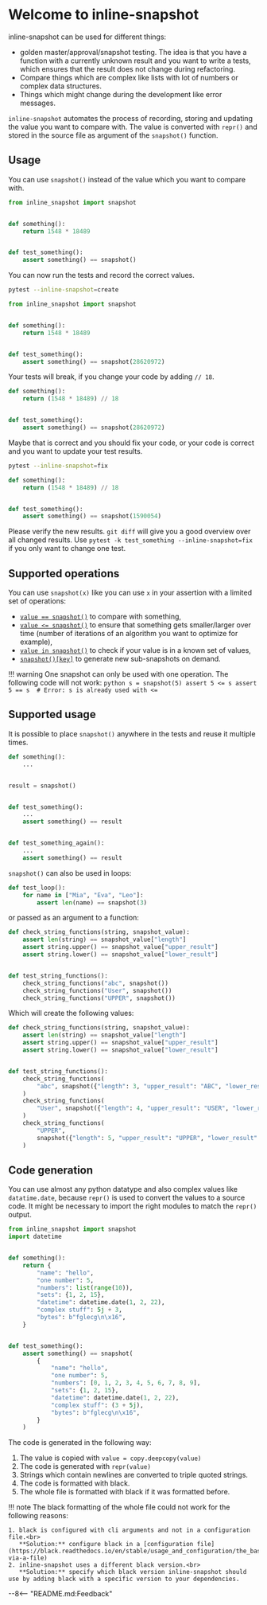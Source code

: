 # Welcome to inline-snapshot

inline-snapshot can be used for different things:

* golden master/approval/snapshot testing.
  The idea is that you have a function with a currently unknown result and you want to write a tests, which ensures that the result does not change during refactoring.
* Compare things which are complex like lists with lot of numbers or complex data structures.
* Things which might change during the development like error messages.


`inline-snapshot` automates the process of recording, storing and updating the value you want to compare with.
The value is converted with `repr()` and stored in the source file as argument of the `snapshot()` function.

## Usage

You can use `snapshot()` instead of the value which you want to compare with.

<!-- inline-snapshot: outcome-errors=1 outcome-passed=1 -->
```python
from inline_snapshot import snapshot


def something():
    return 1548 * 18489


def test_something():
    assert something() == snapshot()
```

You can now run the tests and record the correct values.

```bash
pytest --inline-snapshot=create
```

<!-- inline-snapshot: create -->
```python
from inline_snapshot import snapshot


def something():
    return 1548 * 18489


def test_something():
    assert something() == snapshot(28620972)
```

Your tests will break, if you change your code by adding `// 18`.

<!-- inline-snapshot: outcome-failed=1 -->
```python
def something():
    return (1548 * 18489) // 18


def test_something():
    assert something() == snapshot(28620972)
```

Maybe that is correct and you should fix your code, or
your code is correct and you want to update your test results.

``` bash
pytest --inline-snapshot=fix
```

<!-- inline-snapshot: fix -->
```python
def something():
    return (1548 * 18489) // 18


def test_something():
    assert something() == snapshot(1590054)
```

Please verify the new results. `git diff` will give you a good overview over all changed results.
Use `pytest -k test_something --inline-snapshot=fix` if you only want to change one test.


## Supported operations

You can use `snapshot(x)` like you can use `x` in your assertion with a limited set of operations:

- [`value == snapshot()`](eq_snapshot.md) to compare with something,
- [`value <= snapshot()`](cmp_snapshot.md) to ensure that something gets smaller/larger over time (number of iterations of an algorithm you want to optimize for example),
- [`value in snapshot()`](in_snapshot.md) to check if your value is in a known set of values,
- [`snapshot()[key]`](getitem_snapshot.md) to generate new sub-snapshots on demand.

!!! warning
    One snapshot can only be used with one operation.
    The following code will not work:
    ``` python
    s = snapshot(5)
    assert 5 <= s
    assert 5 == s  # Error: s is already used with <=
    ```

## Supported usage

It is possible to place `snapshot()` anywhere in the tests and reuse it multiple times.

<!-- inline-snapshot: outcome-passed=2 -->
```python
def something():
    ...


result = snapshot()


def test_something():
    ...
    assert something() == result


def test_something_again():
    ...
    assert something() == result
```

`snapshot()` can also be used in loops:

<!-- inline-snapshot: outcome-passed=1 -->
```python
def test_loop():
    for name in ["Mia", "Eva", "Leo"]:
        assert len(name) == snapshot(3)
```

or passed as an argument to a function:

<!-- inline-snapshot: outcome-passed=1 outcome-errors=1 -->
```python
def check_string_functions(string, snapshot_value):
    assert len(string) == snapshot_value["length"]
    assert string.upper() == snapshot_value["upper_result"]
    assert string.lower() == snapshot_value["lower_result"]


def test_string_functions():
    check_string_functions("abc", snapshot())
    check_string_functions("User", snapshot())
    check_string_functions("UPPER", snapshot())
```

Which will create the following values:

<!-- inline-snapshot: create -->
``` python
def check_string_functions(string, snapshot_value):
    assert len(string) == snapshot_value["length"]
    assert string.upper() == snapshot_value["upper_result"]
    assert string.lower() == snapshot_value["lower_result"]


def test_string_functions():
    check_string_functions(
        "abc", snapshot({"length": 3, "upper_result": "ABC", "lower_result": "abc"})
    )
    check_string_functions(
        "User", snapshot({"length": 4, "upper_result": "USER", "lower_result": "user"})
    )
    check_string_functions(
        "UPPER",
        snapshot({"length": 5, "upper_result": "UPPER", "lower_result": "upper"}),
    )
```



## Code generation

You can use almost any python datatype and also complex values like `datatime.date`, because `repr()` is used to convert the values to a source code.
It might be necessary to import the right modules to match the `repr()` output.

<!-- inline-snapshot: update this -->
```python
from inline_snapshot import snapshot
import datetime


def something():
    return {
        "name": "hello",
        "one number": 5,
        "numbers": list(range(10)),
        "sets": {1, 2, 15},
        "datetime": datetime.date(1, 2, 22),
        "complex stuff": 5j + 3,
        "bytes": b"fglecg\n\x16",
    }


def test_something():
    assert something() == snapshot(
        {
            "name": "hello",
            "one number": 5,
            "numbers": [0, 1, 2, 3, 4, 5, 6, 7, 8, 9],
            "sets": {1, 2, 15},
            "datetime": datetime.date(1, 2, 22),
            "complex stuff": (3 + 5j),
            "bytes": b"fglecg\n\x16",
        }
    )
```

The code is generated in the following way:

1. The value is copied with `value = copy.deepcopy(value)`
2. The code is generated with `repr(value)`
3. Strings which contain newlines are converted to triple quoted strings.
4. The code is formatted with black.
5. The whole file is formatted with black if it was formatted before.

!!! note
    The black formatting of the whole file could not work for the following reasons:

    1. black is configured with cli arguments and not in a configuration file.<br>
       **Solution:** configure black in a [configuration file](https://black.readthedocs.io/en/stable/usage_and_configuration/the_basics.html#configuration-via-a-file)
    2. inline-snapshot uses a different black version.<br>
       **Solution:** specify which black version inline-snapshot should use by adding black with a specific version to your dependencies.


--8<-- "README.md:Feedback"
